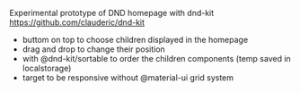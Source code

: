 Experimental prototype of DND homepage with dnd-kit
https://github.com/clauderic/dnd-kit

- buttom on top to choose children displayed in the homepage
- drag and drop to change their position
- with @dnd-kit/sortable to order the children components
(temp saved in localstorage)
- target to be responsive without @material-ui grid system
